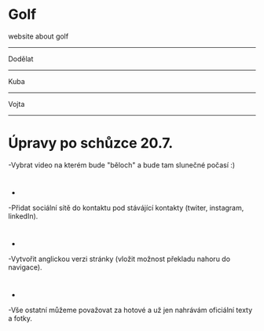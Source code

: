 # Golf
website about golf 

***************
Dodělat
***************
Kuba

**************
Vojta

**************************************************

# Úpravy po schůzce 20.7.
-Vybrat video na kterém bude "běloch" a bude tam slunečné počasí :)
#
*
-Přidat sociální sítě do kontaktu pod stávájící kontakty (twiter, instagram, linkedIn).

#
*
-Vytvořit anglickou verzi stránky (vložit možnost překladu nahoru do navigace).
#
*
-Vše ostatní můžeme považovat za hotové a už jen nahrávám oficiální texty a fotky.
